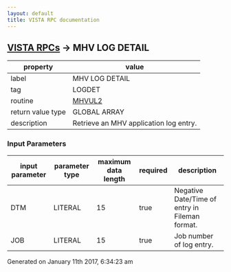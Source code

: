 ```yaml
---
layout: default
title: VISTA RPC documentation
---
```




## [VISTA RPCs](TableOfContent.md) &#8594; MHV LOG DETAIL 

 property | value 
--- | --- 
 label | MHV LOG DETAIL
 tag | LOGDET
 routine | [MHVUL2](http://code.osehra.org/dox/Routine_MHVUL2_source.html)
 return value type | GLOBAL ARRAY
 description | Retrieve an MHV application log entry.

### Input Parameters

| input parameter | parameter type | maximum data length | required | description | 
| --- | --- | --- | --- | --- | 
| DTM | LITERAL | 15 | true | Negative Date/Time of entry in Fileman format. | 
| JOB | LITERAL | 15 | true | Job number of log entry. | 




Generated on January 11th 2017, 6:34:23 am